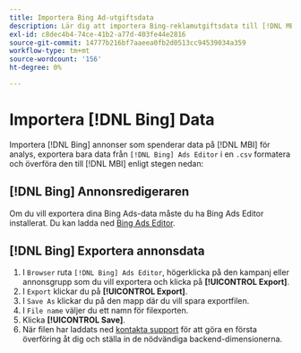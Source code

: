 ```yaml
---
title: Importera Bing Ad-utgiftsdata
description: Lär dig att importera Bing-reklamutgiftsdata till [!DNL MBI] för analys.
exl-id: c8dec4b4-74ce-41b2-a77d-403fe44e2816
source-git-commit: 14777b216bf7aaeea0fb2d0513cc94539034a359
workflow-type: tm+mt
source-wordcount: '156'
ht-degree: 0%

---
```


# Importera [!DNL Bing] Data

Importera [!DNL Bing] annonser som spenderar data på [!DNL MBI] för analys, exportera bara data från `[!DNL Bing] Ads Editor` i en `.csv` formatera och överföra den till [!DNL MBI] enligt stegen nedan:

## [!DNL Bing] Annonsredigeraren

Om du vill exportera dina Bing Ads-data måste du ha Bing Ads Editor installerat. Du kan ladda ned [Bing Ads Editor](https://about.ads.microsoft.com/en-us/solutions/tools/editor).

## [!DNL Bing] Exportera annonsdata

1. I `Browser` ruta `[!DNL Bing] Ads Editor`, högerklicka på den kampanj eller annonsgrupp som du vill exportera och klicka på **[!UICONTROL Export]**.
1. I `Export` klickar du på **[!UICONTROL Export]**.
1. I `Save As` klickar du på den mapp där du vill spara exportfilen.
1. I `File name` väljer du ett namn för filexporten.
1. Klicka **[!UICONTROL Save]**.
1. När filen har laddats ned  [kontakta support](https://experienceleague.adobe.com/docs/commerce-knowledge-base/kb/troubleshooting/miscellaneous/mbi-service-policies.html?lang=en) för att göra en första överföring åt dig och ställa in de nödvändiga backend-dimensionerna.
